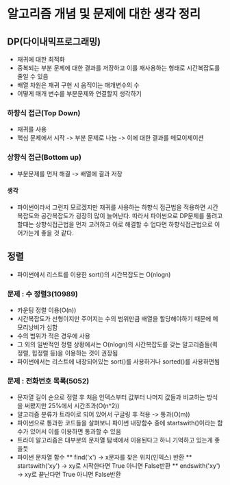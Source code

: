 # 알고리즘 개념 및 문제에 대한 생각 정리

## DP(다이내믹프로그래밍)

* 재귀에 대한 최적화
* 중복되는 부분 문제에 대한 결과를 저장하고 이를 재사용하는 형태로 시간복잡도를 줄일 수 있음
* 배열 차원은 재귀 구현 시 움직이는 매개변수의 수
* 어떻게 매개 변수를 부분문제와 연결할지 생각하기

### 하향식 접근(Top Down)

* 재귀를 사용
* 핵심 문제에서 시작 -> 부분 문제로 나눔 -> 이에 대한 결과를 메모이제이션


### 상향식 접근(Bottom up)

* 부분문제를 먼저 해결 -> 배열에 결과 저장


#### 생각

* 파이썬이라서 그런지 모르겠지만 재귀를 사용하는 하향식 접근법을 적용하면 시간복잡도와 공간복잡도가 굉장히 많이 늘어난다. 따라서 파이썬으로 DP문제를 풀려고 할때는 상향식접근법을 먼저 고려하고 이로 해결할 수 업다면 하향식접근법으로 이어가는게 좋을 것 같다.

## 정렬

* 파이썬에서 리스트를 이용한 sort()의 시간복잡도는 O(nlogn)

### 문제 : 수 정렬3(10989)
* 카운팅 정렬 이용(O(n))
* 시간복잡도가 선형이지만 주어지는 수의 범위만큼 배열을 할당해야하기 때문에 메모리낭비가 심함
* 수의 범위가 적은 경우에 사용
* 그 외의 일반적인 정렬 상황에서는 O(nlogn)의 시간복잡도를 갖는 알고리즘들(퀵정렬, 힙정렬 등)을 이용하는 것이 권장됨
* 파이썬에서는 리스트에 내장되어있는 sort()를 사용하거나 sorted()를 사용하면됨

### 문제 : 전화번호 목록(5052)
* 문자열 길이 순으로 정렬 후 처음 인덱스부터 값부터 나머지 값들과 비교하는 방식을 써봤지만 25%에서 시간초과(O(n^2))
* 알고리즘 분류가 트라이로 되어 있어서 구글링 후 적용 -> 통과(O(m))
* 파이썬으로 통과한 코드들을 살펴보니 파이썬 내장함수 중에 startswith()이라는 함수가 있어서 이를 이용하면 통과할 수 있음
* 트라이 알고리즘은 대부분의 문자열 탐색에서 이용된다고 하니 기억하고 있는게 좋을듯
* 파이썬 문자열 함수
** find('x') -> x문자를 찾은 위치(인덱스) 반환
** startswith('xy') -> xy로 시작한다면 True 아니면 False반환
** endswith('xy') -> xy로 끝난다면 True 아니면 False반환
